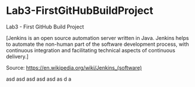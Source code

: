 # Lab3-FirstGitHubBuildProject
Lab3 - First GitHub Build Project

[Jenkins is an open source automation server written in Java.
Jenkins helps to automate the non-human part of the software development process, with continuous integration and facilitating technical aspects of continuous delivery.]

Source: https://en.wikipedia.org/wiki/Jenkins_(software)

asd
asd
asd
asd
asd
as
d
a

